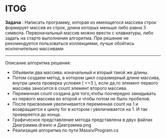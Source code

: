 # ITOG

**Задача** :
Написать программу, которая из имеющегося массива строк формирует массив из строк, длина которых меньше либо равна 3 символа. Первоначальный массив можно ввести с клавиатуры, либо задать на старте выполнения алгоритма. При решение не рекомендуется пользоваться коллекциями, лучше обойтись исключительно массивами
____________________________________________________
Описание алгоритма решения:
* Объявили  два массива: изначальный и вторый такой же длины.
* Потом создаем метод, в котором цикл соразмерный длине массива, внутри цикла проверка условия ( <=3 ), если да,то элемент первого массива заносится в count элемент второго массива. 
* Переменная count создана для того,чтобы поочередно закидывать из первого массива во второй и чтобы потом не было пробелов. 
* После присвоения увеличивается переменная count на 1 и возвращается к циклу for в котором i увеличивается на 1. И так проверяется до конца.
* Графическое представление метода представлена в двух файлах Диаграмма.drawio и Диаграмма.png
* Реализация алгоритма по пути Massiv/Program.cs 